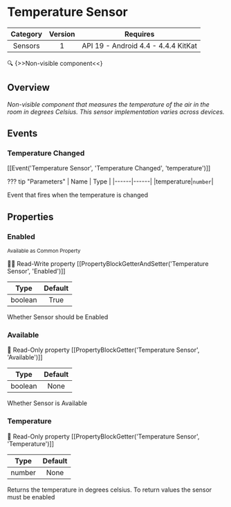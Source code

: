 # Temperature Sensor

| Category | Version | Requires |
|:--------:|:-------:|:--------:|
|Sensors|1|API 19 - Android 4.4 - 4.4.4 KitKat|

:mag: {>>Non-visible component<<}

## Overview

_<p>Non-visible component that measures the temperature of the air in the room in degrees Celsius. This sensor implementation varies across devices.</p>_

## Events

### Temperature Changed

[[Event('Temperature Sensor', 'Temperature Changed', 'temperature')]]

??? tip "Parameters"
    | Name | Type |
    |------|------|
    |temperature|`number`|


Event that fires when the temperature is changed

## Properties

### Enabled

<small>Available as Common Property</small>

:eyes::pencil: Read-Write property
[[PropertyBlockGetterAndSetter('Temperature Sensor', 'Enabled')]]

| Type | Default |
|:----:|:-------:|
|boolean|True|

Whether Sensor should be Enabled

### Available



:eyes: Read-Only property
[[PropertyBlockGetter('Temperature Sensor', 'Available')]]

| Type | Default |
|:----:|:-------:|
|boolean|None|

Whether Sensor is Available

### Temperature



:eyes: Read-Only property
[[PropertyBlockGetter('Temperature Sensor', 'Temperature')]]

| Type | Default |
|:----:|:-------:|
|number|None|

Returns the temperature in degrees celsius. To return values the sensor must be enabled